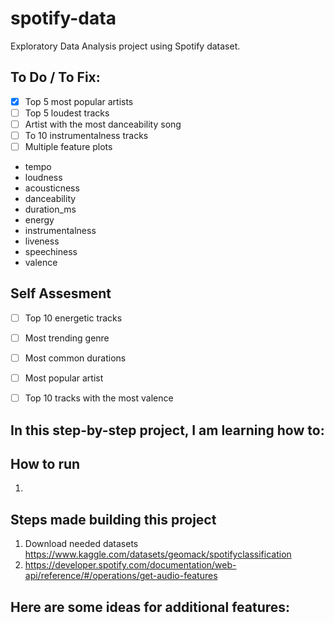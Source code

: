 # spotify-data

Exploratory Data Analysis project using Spotify dataset.


## To Do / To Fix:

- [x] Top 5 most popular artists
- [ ] Top 5 loudest tracks
- [ ] Artist with the most danceability song
- [ ] To 10 instrumentalness tracks
- [ ] Multiple feature plots 
- tempo
- loudness
- acousticness
- danceability
- duration_ms
- energy
- instrumentalness
- liveness
- speechiness
- valence

## Self Assesment

- [ ] Top 10 energetic tracks
- [ ] Most trending genre
- [ ] Most common durations
- [ ] Most popular artist
- [ ] Top 10 tracks with the most valence


## In this step-by-step project, I am learning how to:


## How to run

1. 

## Steps made building this project

1. Download needed datasets
https://www.kaggle.com/datasets/geomack/spotifyclassification
2. https://developer.spotify.com/documentation/web-api/reference/#/operations/get-audio-features



## Here are some ideas for additional features:

